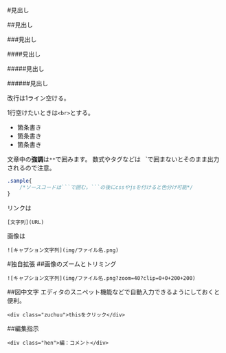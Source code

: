 #見出し

##見出し

###見出し

####見出し

#####見出し

######見出し

改行は1ライン空ける。

1行空けたいときは`<br>`とする。

- 箇条書き
- 箇条書き
- 箇条書き

文章中の**強調**は`**`で囲みます。
数式やタグなどは` ` `で囲まないとそのまま出力されるので注意。

```css
.sample{
	/*ソースコードは```で囲む。```の後にcssやjsを付けると色分け可能*/
}
```

リンクは
```
[文字列](URL)
```
画像は
```
![キャプション文字列](img/ファイル名.png)
```

#独自拡張
##画像のズームとトリミング
```
![キャプション文字列](img/ファイル名.png?zoom=40?clip=0+0+200+200)
```

##図中文字
エディタのスニペット機能などで自動入力できるようにしておくと便利。

```
<div class="zuchuu">thisをクリック</div>
```

##編集指示
```
<div class="hen">編：コメント</div>
```